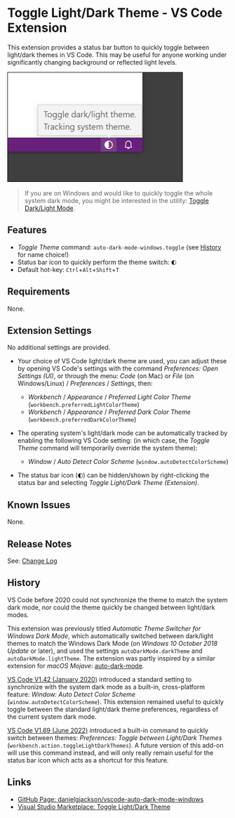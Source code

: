 # Toggle Light/Dark Theme - VS Code Extension

<!--
![Visual Studio Marketplace Version](https://vsmarketplacebadge.apphb.com/version-short/danielgjackson.auto-dark-mode-windows.svg)
![Visual Studio Marketplace Rating](https://vsmarketplacebadge.apphb.com/rating-short/danielgjackson.auto-dark-mode-windows.svg)
![Visual Studio Marketplace Installs](https://vsmarketplacebadge.apphb.com/installs/danielgjackson.auto-dark-mode-windows.svg)
![Visual Studio Marketplace Downloads](https://vsmarketplacebadge.apphb.com/downloads/danielgjackson.auto-dark-mode-windows.svg)
-->

This extension provides a status bar button to quickly toggle between light/dark themes in VS Code.  This may be useful for anyone working under significantly changing background or reflected light levels. 

![Toggle light/dark theme with a status bar icon](screenshot.png)

> If you are on Windows and would like to quickly toggle the whole system dark mode, you might be interested in the utility: [Toggle Dark/Light Mode](https://github.com/danielgjackson/toggle-dark-light).


## Features

* *Toggle Theme* command: `auto-dark-mode-windows.toggle` (see [History](#history) for name choice!)
* Status bar icon to quickly perform the theme switch: <code>&#x1F313;&#xFE0E;</code>
* Default hot-key: `Ctrl`+`Alt`+`Shift`+`T`


## Requirements

None.


## Extension Settings

No additional settings are provided.  

* Your choice of VS Code light/dark theme are used, you can adjust these by opening VS Code's settings with the command *Preferences: Open Settings (UI)*, or through the menu: *Code* (on Mac) or *File* (on Windows/Linux) / *Preferences* / *Settings*, then:

    * *Workbench* / *Appearance* / *Preferred Light Color Theme* (`workbench.preferredLightColorTheme`)
    * *Workbench* / *Appearance* / *Preferred Dark Color Theme* (`workbench.preferredDarkColorTheme`)

* The operating system's light/dark mode can be automatically tracked by enabling the following VS Code setting: (in which case, the *Toggle Theme* command will temporarily override the system theme):

    * *Window* / *Auto Detect Color Scheme* (`window.autoDetectColorScheme`)

* The status bar icon (<code>&#x1F313;&#xFE0E;</code>) can be hidden/shown by right-clicking the status bar and selecting *Toggle Light/Dark Theme (Extension)*.


## Known Issues

None.


## Release Notes

See: [Change Log](CHANGELOG.md)


## History

VS Code before 2020 could not synchronize the theme to match the system dark mode, nor could the theme quickly be changed between light/dark modes.  

This extension was previously titled *Automatic Theme Switcher for Windows Dark Mode*, which automatically switched between dark/light themes to match the Windows Dark Mode (on *Windows 10 October 2018 Update* or later), and used the settings `autoDarkMode.darkTheme` and `autoDarkMode.lightTheme`.  The extension was partly inspired by a similar extension for *macOS Mojave*: [auto-dark-mode](https://marketplace.visualstudio.com/items?itemName=LinusU.auto-dark-mode).  

[VS Code V1.42 (January 2020)](https://code.visualstudio.com/updates/v1_42#_auto-switch-theme-based-on-os-color-scheme) introduced a standard setting to synchronize with the system dark mode as a built-in, cross-platform feature: *Window: Auto Detect Color Scheme* (`window.autoDetectColorScheme`).  This extension remained useful to quickly toggle between the standard light/dark theme preferences, regardless of the current system dark mode.

[VS Code V1.69 (June 2022)](https://code.visualstudio.com/updates/v1_69#_toggle-between-light-and-dark-themes) introduced a built-in command to quickly switch between themes: *Preferences: Toggle between Light/Dark Themes* (`workbench.action.toggleLightDarkThemes`).  A future version of this add-on will use this command instead, and will only really remain useful for the status bar icon which acts as a shortcut for this feature.


## Links

* [GitHub Page: danielgjackson/vscode-auto-dark-mode-windows](https://github.com/danielgjackson/vscode-auto-dark-mode-windows)
* [Visual Studio Marketplace: Toggle Light/Dark Theme](https://marketplace.visualstudio.com/items?itemName=danielgjackson.auto-dark-mode-windows)
